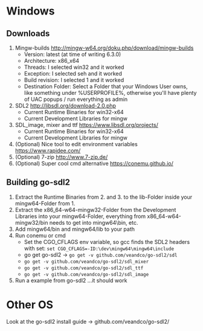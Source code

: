 # Windows
## Downloads
1. Mingw-builds http://mingw-w64.org/doku.php/download/mingw-builds 
    - Version: latest (at time of writing 6.3.0)
    - Architecture: x86_x64
    - Threads: I selected win32 and it worked
    - Exception: I selected seh and it worked
    - Build revision: I selected 1 and it worked
    - Destination Folder: Select a Folder that your Windows User owns, 
  like something under %USERPROFILE%, otherwise you'll have plenty of UAC popups / run everything as admin
2. SDL2 http://libsdl.org/download-2.0.php
    - Current Runtime Binaries for win32-x64 
    - Current Development Libraries for mingw
3. SDL_image, mixer and ttf https://www.libsdl.org/projects/
    - Current Runtime Binaries for win32-x64 
    - Current Development Libraries for mingw
4. (Optional) Nice tool to edit environment variables https://www.rapidee.com/
5. (Optional) 7-zip http://www.7-zip.de/
6. (Optional) Super cool cmd alternative https://conemu.github.io/

## Building go-sdl2 
1. Extract the Runtime Binaries from 2. and 3. to the lib-Folder inside your mingw64-Folder from 1.
2. Extract the x86_64-w64-mingw32-Folder from the Development Libraries into your mingw64-Folder, everything from x86_64-w64-mingw32/bin needs to get into mingw64\bin, etc.
3. Add mingw64/bin and mingw64/lib to your path
4. Run conemu or cmd
    - Set the CGO_CFLAGS env variable, so gcc finds the SDL2 headers with set: ```set CGO_CFLAGS=-ID:\dev\mingw64\mingw64\include```
    - go get go-sdl2 -> ```go get -v github.com/veandco/go-sdl2/sdl```
    - ```go get -v github.com/veandco/go-sdl2/sdl_mixer```
    - ```go get -v github.com/veandco/go-sdl2/sdl_ttf```
    - ```go get -v github.com/veandco/go-sdl2/sdl_image```
5. Run a example from go-sdl2 ...it should work

# Other OS
Look at the go-sdl2 install guide -> github.com/veandco/go-sdl2/